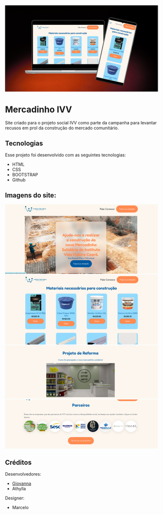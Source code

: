 ![](/images/prints/print1.png "Capa.")

# Mercadinho IVV
Site criado para o projeto social IVV como parte da campanha para levantar recusos em prol da construção do mercado comunitário.

## Tecnologias
Esse projeto foi desenvolvido com as seguintes tecnologias:
- HTML
- CSS
- BOOTSTRAP
- Github

## Imagens do site:
![](/images/prints/fg1.png "Print.")
![](/images/prints/fg2.png "Print.")
![](/images/prints/fg3.png "Print.")
![](/images/prints/fg4.png "Print.")




## Créditos
Desenvolvedores:
- [Giovanna](https://github.com/giovannamwt)
- Athylla

Designer:
- Marcelo
